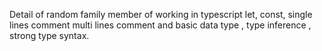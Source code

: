 Detail of random family member of working in typescript let, const, single lines comment multi lines comment and basic data type , type inference , strong type syntax.
